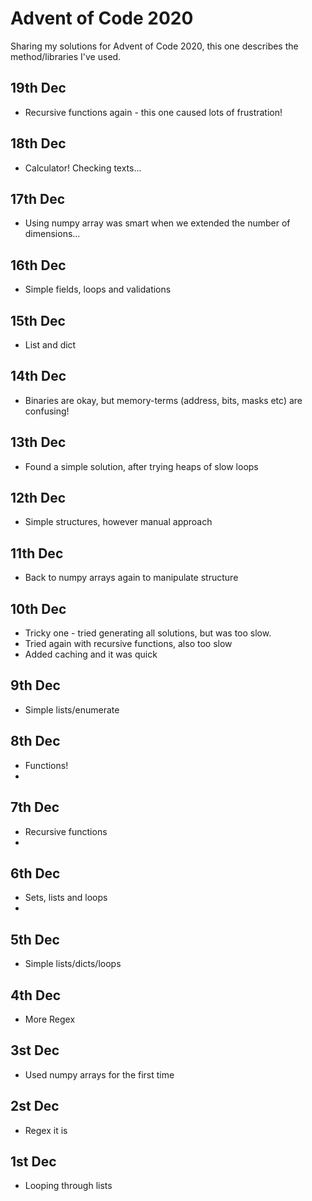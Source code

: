 # Advent of Code 2020
Sharing my solutions for Advent of Code 2020, this one describes the method/libraries I've used.

## 19th Dec
- Recursive functions again - this one caused lots of frustration!
  
## 18th Dec
- Calculator! Checking texts...

## 17th Dec
- Using numpy array was smart when we extended the number of dimensions...

## 16th Dec
- Simple fields, loops and validations

## 15th Dec
- List and dict
  
## 14th Dec
- Binaries are okay, but memory-terms (address, bits, masks etc) are confusing!

## 13th Dec
- Found a simple solution, after trying heaps of slow loops

## 12th Dec
- Simple structures, however manual approach

## 11th Dec
- Back to numpy arrays again to manipulate structure

## 10th Dec
- Tricky one - tried generating all solutions, but was too slow.
- Tried again with recursive functions, also too slow
- Added caching and it was quick

## 9th Dec
- Simple lists/enumerate

## 8th Dec
- Functions!
- 
## 7th Dec
- Recursive functions
- 
## 6th Dec
- Sets, lists and loops
- 
## 5th Dec
- Simple lists/dicts/loops

## 4th Dec
- More Regex

## 3st Dec
- Used numpy arrays for the first time

## 2st Dec
- Regex it is

## 1st Dec
- Looping through lists

